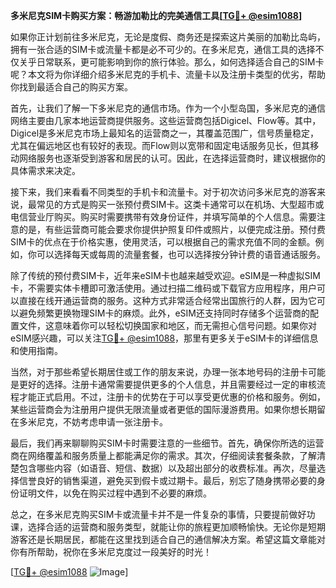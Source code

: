 **多米尼克SIM卡购买方案：畅游加勒比的完美通信工具[[TG💪+ @esim1088](https://t.me/s/esim1088)]**

如果你正计划前往多米尼克，无论是度假、商务还是探索这片美丽的加勒比岛屿，拥有一张合适的SIM卡或流量卡都是必不可少的。在多米尼克，通信工具的选择不仅关乎日常联系，更可能影响到你的旅行体验。那么，如何选择适合自己的SIM卡呢？本文将为你详细介绍多米尼克的手机卡、流量卡以及注册卡类型的优劣，帮助你找到最适合自己的购买方案。

首先，让我们了解一下多米尼克的通信市场。作为一个小型岛国，多米尼克的通信网络主要由几家本地运营商提供服务。这些运营商包括Digicel、Flow等。其中，Digicel是多米尼克市场上最知名的运营商之一，其覆盖范围广，信号质量稳定，尤其在偏远地区也有较好的表现。而Flow则以宽带和固定电话服务见长，但其移动网络服务也逐渐受到游客和居民的认可。因此，在选择运营商时，建议根据你的具体需求来决定。

接下来，我们来看看不同类型的手机卡和流量卡。对于初次访问多米尼克的游客来说，最常见的方式是购买一张预付费SIM卡。这类卡通常可以在机场、大型超市或电信营业厅购买。购买时需要携带有效身份证件，并填写简单的个人信息。需要注意的是，有些运营商可能会要求你提供护照复印件或照片，以便完成注册。预付费SIM卡的优点在于价格实惠，使用灵活，可以根据自己的需求充值不同的金额。例如，你可以选择每天或每周的流量套餐，也可以选择按分钟计费的语音通话服务。

除了传统的预付费SIM卡，近年来eSIM卡也越来越受欢迎。eSIM是一种虚拟SIM卡，不需要实体卡槽即可激活使用。通过扫描二维码或下载官方应用程序，用户可以直接在线开通运营商的服务。这种方式非常适合经常出国旅行的人群，因为它可以避免频繁更换物理SIM卡的麻烦。此外，eSIM还支持同时存储多个运营商的配置文件，这意味着你可以轻松切换国家和地区，而无需担心信号问题。如果你对eSIM感兴趣，可以关注[TG💪+ @esim1088](https://t.me/s/esim1088)，那里有更多关于eSIM卡的详细信息和使用指南。

当然，对于那些希望长期居住或工作的朋友来说，办理一张本地号码的注册卡可能是更好的选择。注册卡通常需要提供更多的个人信息，并且需要经过一定的审核流程才能正式启用。不过，注册卡的优势在于可以享受更优惠的价格和服务。例如，某些运营商会为注册用户提供无限流量或者更低的国际漫游费用。如果你想长期留在多米尼克，不妨考虑申请一张注册卡。

最后，我们再来聊聊购买SIM卡时需要注意的一些细节。首先，确保你所选的运营商在网络覆盖和服务质量上都能满足你的需求。其次，仔细阅读套餐条款，了解清楚包含哪些内容（如语音、短信、数据）以及超出部分的收费标准。再次，尽量选择信誉良好的销售渠道，避免买到假卡或过期卡。最后，别忘了随身携带必要的身份证明文件，以免在购买过程中遇到不必要的麻烦。

总之，在多米尼克购买SIM卡或流量卡并不是一件复杂的事情，只要提前做好功课，选择合适的运营商和服务类型，就能让你的旅程更加顺畅愉快。无论你是短期游客还是长期居民，都能在这里找到适合自己的通信解决方案。希望这篇文章能对你有所帮助，祝你在多米尼克度过一段美好的时光！

[[TG💪+ @esim1088](https://t.me/s/esim1088) ![Image](https://i.postimg.cc/4NQfJmqS/Snipaste-2025-05-13-00-14-12.png)]